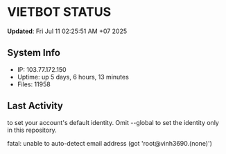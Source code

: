 # VIETBOT STATUS
**Updated**: Fri Jul 11 02:25:51 AM +07 2025

## System Info
- IP: 103.77.172.150
- Uptime: up 5 days, 6 hours, 13 minutes
- Files: 11958

## Last Activity

to set your account's default identity.
Omit --global to set the identity only in this repository.

fatal: unable to auto-detect email address (got 'root@vinh3690.(none)')
